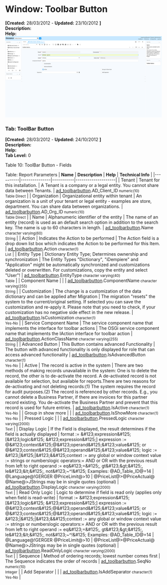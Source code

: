 # Window: Toolbar Button

**[Created:** 28/03/2012 - **Updated:** 23/10/2012 **]**  
**Description:**   
**Help:**   
![](/img/docs/manual/ToolbarButton-Window_iDempiere_v12.0.0.png)

### Tab: ToolBar Button

**[Created:** 28/03/2012 - **Updated:** 24/10/2012 **]**   
**Description:**   
**Help:**   
**Tab Level:** 0

Table 10: ToolBar Button - Fields 

Table: Report Parameters
| **Name** | **Description** | **Help** | **Technical Info** |
|----------|---------------|-----------|--------------------|
| Tenant | Tenant for this installation. | A Tenant is a company or a legal entity. You cannot share data between Tenants. | [ad_toolbarbutton](https://idempiere-schemaspy.muriloht.com/adempiere/tables/ad_toolbarbutton.html).AD_Client_ID<small> numeric(10) <br/> Table Direct</small> | 
| Organization | Organizational entity within tenant | An organization is a unit of your tenant or legal entity - examples are store, department. You can share data between organizations. | [ad_toolbarbutton](https://idempiere-schemaspy.muriloht.com/adempiere/tables/ad_toolbarbutton.html).AD_Org_ID<small> numeric(10) <br/> Table Direct</small> | 
| Name | Alphanumeric identifier of the entity | The name of an entity (record) is used as an default search option in addition to the search key. The name is up to 60 characters in length. | [ad_toolbarbutton](https://idempiere-schemaspy.muriloht.com/adempiere/tables/ad_toolbarbutton.html).Name<small> character varying(60) <br/> String</small> | 
| Action | Indicates the Action to be performed | The Action field is a drop down list box which indicates the Action to be performed for this Item. | [ad_toolbarbutton](https://idempiere-schemaspy.muriloht.com/adempiere/tables/ad_toolbarbutton.html).Action<small> character(1) <br/> List</small> | 
| Entity Type | Dictionary Entity Type; Determines ownership and synchronization | The Entity Types &quot;Dictionary&quot;, &quot;iDempiere&quot; and &quot;Application&quot; might be automatically synchronized and customizations deleted or overwritten.  For customizations, copy the entity and select &quot;User&quot;! | [ad_toolbarbutton](https://idempiere-schemaspy.muriloht.com/adempiere/tables/ad_toolbarbutton.html).EntityType<small> character varying(40) <br/> Table</small> | 
| Component Name |  |  | [ad_toolbarbutton](https://idempiere-schemaspy.muriloht.com/adempiere/tables/ad_toolbarbutton.html).ComponentName<small> character varying(255) <br/> String</small> | 
| Customization | The change is a customization of the data dictionary and can be applied after Migration | The migration &quot;resets&quot; the system to the current/original setting.  If selected you can save the customization and re-apply it.  Please note that you need to check, if your customization has no negative side effect in the new release. | [ad_toolbarbutton](https://idempiere-schemaspy.muriloht.com/adempiere/tables/ad_toolbarbutton.html).IsCustomization<small> character(1) <br/> Yes-No</small> | 
| Service Component Name | The service component name that implements the interface for toolbar actions | The OSGi service component name that implements the IAction interface for toolbar action | [ad_toolbarbutton](https://idempiere-schemaspy.muriloht.com/adempiere/tables/ad_toolbarbutton.html).ActionClassName<small> character varying(255) <br/> String</small> | 
| Advanced Button | This Button contains advanced Functionality | The button with advanced functionality is only displayed for role that can access advanced functionality | [ad_toolbarbutton](https://idempiere-schemaspy.muriloht.com/adempiere/tables/ad_toolbarbutton.html).IsAdvancedButton<small> character(1) <br/> Yes-No</small> | 
| Active | The record is active in the system | There are two methods of making records unavailable in the system: One is to delete the record, the other is to de-activate the record. A de-activated record is not available for selection, but available for reports.There are two reasons for de-activating and not deleting records:(1) The system requires the record for audit purposes.(2) The record is referenced by other records. E.g., you cannot delete a Business Partner, if there are invoices for this partner record existing. You de-activate the Business Partner and prevent that this record is used for future entries. | [ad_toolbarbutton](https://idempiere-schemaspy.muriloht.com/adempiere/tables/ad_toolbarbutton.html).IsActive<small> character(1) <br/> Yes-No</small> | 
| Group in show more |  |  | [ad_toolbarbutton](https://idempiere-schemaspy.muriloht.com/adempiere/tables/ad_toolbarbutton.html).IsShowMore<small> character(1) <br/> Yes-No</small> | 
| Pressed Logic |  |  | [ad_toolbarbutton](https://idempiere-schemaspy.muriloht.com/adempiere/tables/ad_toolbarbutton.html).PressedLogic<small> character varying(2000) <br/> Text</small> | 
| Display Logic | If the Field is displayed, the result determines if the field is actually displayed | format := &amp;#123;expression&amp;#125; [&amp;#123;logic&amp;#125; &amp;#123;expression&amp;#125;] expression := @&amp;#123;context&amp;#125;@&amp;#123;operand&amp;#125;&amp;#123;value&amp;#125; or @&amp;#123;context&amp;#125;@&amp;#123;operand&amp;#125;&amp;#123;value&amp;#125; logic := &amp;#123;|&amp;#125;|&amp;#123;&amp;&amp;#125;context := any global or window context value := strings or numberslogic operators:= AND or OR with the previous result from left to right operand := eq&amp;#123;=&amp;#125;, gt&amp;#123;&amp;gt;&amp;#125;, le&amp;#123;&amp;lt;&amp;#125;, not&amp;#123;~^!&amp;#125; Examples:  @AD_Table_ID@=14 | @Language@!GERGER @PriceLimit@&gt;10 | @PriceList@&gt;@PriceActual@ @Name@&gt;JStrings may be in single quotes (optional) | [ad_toolbarbutton](https://idempiere-schemaspy.muriloht.com/adempiere/tables/ad_toolbarbutton.html).DisplayLogic<small> character varying(2000) <br/> Text</small> | 
| Read Only Logic | Logic to determine if field is read only (applies only when field is read-write) | format := &amp;#123;expression&amp;#125; [&amp;#123;logic&amp;#125; &amp;#123;expression&amp;#125;] expression := @&amp;#123;context&amp;#125;@&amp;#123;operand&amp;#125;&amp;#123;value&amp;#125; or @&amp;#123;context&amp;#125;@&amp;#123;operand&amp;#125;&amp;#123;value&amp;#125; logic := &amp;#123;|&amp;#125;|&amp;#123;&amp;&amp;#125;context := any global or window context value := strings or numberslogic operators:= AND or OR with the previous result from left to right operand := eq&amp;#123;=&amp;#125;, gt&amp;#123;&amp;gt;&amp;#125;, le&amp;#123;&amp;lt;&amp;#125;, not&amp;#123;~^!&amp;#125; Examples:  @AD_Table_ID@=14 | @Language@!GERGER @PriceLimit@&gt;10 | @PriceList@&gt;@PriceActual@ @Name@&gt;JStrings may be in single quotes (optional) | [ad_toolbarbutton](https://idempiere-schemaspy.muriloht.com/adempiere/tables/ad_toolbarbutton.html).ReadOnlyLogic<small> character varying(2000) <br/> Text</small> | 
| Sequence | Method of ordering records; lowest number comes first | The Sequence indicates the order of records | [ad_toolbarbutton](https://idempiere-schemaspy.muriloht.com/adempiere/tables/ad_toolbarbutton.html).SeqNo<small> numeric(10) <br/> Integer</small> | 
| Add Separator |  |  | [ad_toolbarbutton](https://idempiere-schemaspy.muriloht.com/adempiere/tables/ad_toolbarbutton.html).IsAddSeparator<small> character(1) <br/> Yes-No</small> | 


